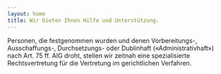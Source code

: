 ```yaml
---
layout: home
title: Wir bieten Ihnen Hilfe und Unterstützung.
---
```

Personen, die festgenommen wurden und denen Vorbereitungs-, Ausschaffungs-, Durchsetzungs- oder Dublinhaft («Administrativhaft») nach Art. 75 ff. AIG droht, stellen wir zeitnah eine spezialisierte Rechtsvertretung für die Vertretung im gerichtlichen Verfahren. 
